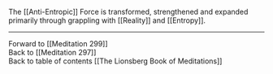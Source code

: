 The [[Anti-Entropic]] Force is transformed, strengthened and expanded primarily through grappling with [[Reality]] and [[Entropy]]. 

___

Forward to [[Meditation 299]]  
Back to [[Meditation 297]]  
Back to table of contents [[The Lionsberg Book of Meditations]]  